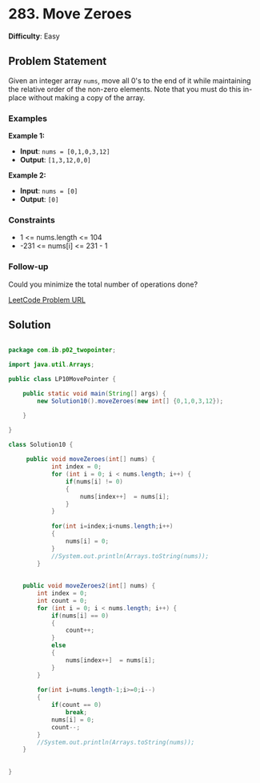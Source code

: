 # 283. Move Zeroes

**Difficulty**: Easy

## Problem Statement
Given an integer array `nums`, move all 0's to the end of it while maintaining the relative order of the non-zero elements. Note that you must do this in-place without making a copy of the array.

### Examples

**Example 1:**
- **Input**: `nums = [0,1,0,3,12]`
- **Output**: `[1,3,12,0,0]`

**Example 2:**
- **Input**: `nums = [0]`
- **Output**: `[0]`

### Constraints
- 1 <= nums.length <= 104
- -231 <= nums[i] <= 231 - 1

### Follow-up
Could you minimize the total number of operations done?

[LeetCode Problem URL](https://leetcode.com/problems/move-zeroes/)

## Solution

```java

package com.ib.p02_twopointer;

import java.util.Arrays;

public class LP10MovePointer {

	public static void main(String[] args) {
		new Solution10().moveZeroes(new int[] {0,1,0,3,12});

	}

}

class Solution10 {
	
	 public void moveZeroes(int[] nums) {
	        int index = 0;
	        for (int i = 0; i < nums.length; i++) {
				if(nums[i] != 0)
				{
					nums[index++]  = nums[i];
				}
			}
	        
	        for(int i=index;i<nums.length;i++)
	        {
	        	nums[i] = 0;
	        }
	        //System.out.println(Arrays.toString(nums));
	    }
	 
	 
    public void moveZeroes2(int[] nums) {
        int index = 0;
        int count = 0;
        for (int i = 0; i < nums.length; i++) {
			if(nums[i] == 0)
			{
				count++;
			}
			else
			{
				nums[index++]  = nums[i];
			}
		}
        
        for(int i=nums.length-1;i>=0;i--)
        {
        	if(count == 0)
        		break;
        	nums[i] = 0;
        	count--;
        }
        //System.out.println(Arrays.toString(nums));
    }
    
   
}